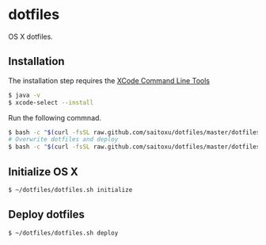 # dotfiles

OS X dotfiles.

## Installation
The installation step requires the [XCode Command Line Tools](https://developer.apple.com/downloads)

```bash
$ java -v
$ xcode-select --install
```

Run the following commnad.

```bash
$ bash -c "$(curl -fsSL raw.github.com/saitoxu/dotfiles/master/dotfiles)"
# Overwrite dotfiles and deploy
$ bash -c "$(curl -fsSL raw.github.com/saitoxu/dotfiles/master/dotfiles)" -- -f -s deploy
```

## Initialize OS X

```bash
$ ~/dotfiles/dotfiles.sh initialize
```

## Deploy dotfiles

```bash
$ ~/dotfiles/dotfiles.sh deploy
```
